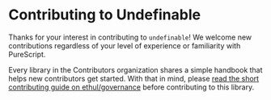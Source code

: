 # Contributing to Undefinable

Thanks for your interest in contributing to `undefinable`! We welcome new contributions regardless of your level of experience or familiarity with PureScript.

Every library in the Contributors organization shares a simple handbook that helps new contributors get started. With that in mind, please [read the short contributing guide on ethul/governance](https://github.com/ethul/governance/blob/main/contributing.md) before contributing to this library.
